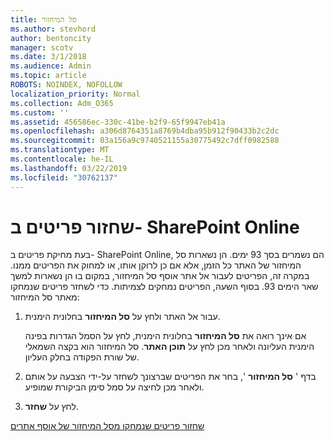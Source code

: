 ```yaml
---
title: סל המיחזור
ms.author: stevhord
author: bentoncity
manager: scotv
ms.date: 3/1/2018
ms.audience: Admin
ms.topic: article
ROBOTS: NOINDEX, NOFOLLOW
localization_priority: Normal
ms.collection: Adm_O365
ms.custom: ''
ms.assetid: 456586ec-330c-41be-b2f9-65f9947eb41a
ms.openlocfilehash: a306d8764351a8769b4dba95b912f90433b2c2dc
ms.sourcegitcommit: 03a156a9c9740521155a30775492c7dff0982588
ms.translationtype: MT
ms.contentlocale: he-IL
ms.lasthandoff: 03/22/2019
ms.locfileid: "30762137"
---
```

# <a name="restore-items-in-sharepoint-online"></a>שחזור פריטים ב- SharePoint Online

בעת מחיקת פריטים ב- SharePoint Online, הם נשמרים בסך 93 ימים. הן נשארות סל המיחזור של האתר כל הזמן, אלא אם כן לרוקן אותו, או למחוק את הפריטים ממנו. במקרה זה, הפריטים לעבור אל אתר אוסף סל המיחזור, במקום בו הן נשארות למשך שאר הימים 93. בסוף השעה, הפריטים נמחקים לצמיתות. כדי לשחזר פריטים שנמחקו מאתר סל המיחזור:
  
1. עבור אל האתר ולחץ על **סל המיחזור** בחלונית הימנית. 
    
    אם אינך רואה את **סל המיחזור** בחלונית הימנית, לחץ על הסמל הגדרות בפינה הימנית העליונה ולאחר מכן לחץ על **תוכן האתר**. סל המיחזור הוא בקצה השמאלי של שורת הפקודה בחלק העליון.
    
2. בדף ' **סל המיחזור** ', בחר את הפריטים שברצונך לשחזר על-ידי הצבעה על אותם ולאחר מכן לחיצה על סמל סימן הביקורת שמופיע. 
    
3. לחץ על **שחזר**.
    
[שחזור פריטים שנמחקו מסל המיחזור של אוסף אתרים](https://go.microsoft.com/fwlink/?linkid=866439)
  

